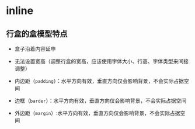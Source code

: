 # inline

## 行盒的盒模型特点

  - 盒子沿着内容延申

  - 无法设置宽高（调整行盒的宽高，应该使用字体大小、行高、字体类型来间接调整）

  - 内边距（`padding`）：水平方向有效，垂直方向仅会影响背景，不会实际占据空间

  - 边框（`barder`）：水平方向有效，垂直方向仅会影响背景，不会实际占据空间

  - 外边距（`margin`）:水平方向有效，垂直方向仅会影响背景，不会实际占据空间
